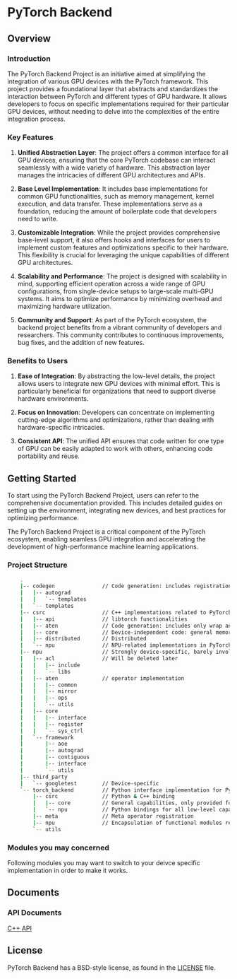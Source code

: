 # PyTorch Backend

## Overview

### Introduction

The PyTorch Backend Project is an initiative aimed at simplifying the integration of various GPU
devices with the PyTorch framework. This project provides a foundational layer that abstracts
and standardizes the interaction between PyTorch and different types of GPU hardware.
It allows developers to focus on specific implementations required for their particular
GPU devices, without needing to delve into the complexities of the entire integration process.

### Key Features

1. **Unified Abstraction Layer**: The project offers a common interface for all GPU devices,
ensuring that the core PyTorch codebase can interact seamlessly with a wide variety of hardware.
This abstraction layer manages the intricacies of different GPU architectures and APIs.

2. **Base Level Implementation**: It includes base implementations for common GPU functionalities,
such as memory management, kernel execution, and data transfer. These implementations
serve as a foundation, reducing the amount of boilerplate code that developers need to write.

3. **Customizable Integration**: While the project provides comprehensive base-level support,
it also offers hooks and interfaces for users to implement custom features and optimizations
specific to their hardware. This flexibility is crucial for leveraging the unique capabilities
of different GPU architectures.

4. **Scalability and Performance**: The project is designed with scalability in mind,
supporting efficient operation across a wide range of GPU configurations, from single-device
setups to large-scale multi-GPU systems. It aims to optimize performance by minimizing overhead
and maximizing hardware utilization.

5. **Community and Support**: As part of the PyTorch ecosystem, the backend project benefits
from a vibrant community of developers and researchers. This community contributes to
continuous improvements, bug fixes, and the addition of new features.

### Benefits to Users

1. **Ease of Integration**: By abstracting the low-level details, the project allows users to
integrate new GPU devices with minimal effort. This is particularly beneficial for organizations
that need to support diverse hardware environments.

2. **Focus on Innovation**: Developers can concentrate on implementing cutting-edge algorithms
and optimizations, rather than dealing with hardware-specific intricacies.

3. **Consistent API**: The unified API ensures that code written for one type of GPU can be easily
adapted to work with others, enhancing code portability and reuse.

## Getting Started

To start using the PyTorch Backend Project, users can refer to the comprehensive documentation
provided. This includes detailed guides on setting up the environment, integrating new devices,
and best practices for optimizing performance.

The PyTorch Backend Project is a critical component of the PyTorch ecosystem, enabling seamless
GPU integration and accelerating the development of high-performance machine learning applications.

### Project Structure

```bash
    .
    |-- codegen               // Code generation: includes registration for forward and backward, backward implementation, backward binding, custom operator routing, reroute routing, etc.
    |   |-- autograd
    |   |   `-- templates
    |   `-- templates
    |-- csrc                  // C++ implementations related to PyTorch, not involving specific backend implementations, theoretically only includes backend interface calls
    |   |-- api               // libtorch functionalities
    |   |-- aten              // Code generation: includes only wrap and PyTorch operator registration; in the future, considering moving Tensor & Storage & Serialization here, as these three are related to Tensor logic
    |   |-- core              // Device-independent code: general memory pool, base classes for various functional modules
    |   |-- distributed       // Distributed
    |   `-- npu               // NPU-related implementations in PyTorch, theoretically only includes interface calls
    |-- npu                   // Strongly device-specific, barely involves PyTorch-related concepts (except ATen), provides low-level APIs for csrc
    |   |-- acl               // Will be deleted later
    |   |   |-- include
    |   |   `-- libs
    |   |-- aten              // operator implementation
    |   |   |-- common
    |   |   |-- mirror
    |   |   |-- ops
    |   |   `-- utils
    |   |-- core
    |   |   |-- interface
    |   |   |-- register
    |   |   `-- sys_ctrl
    |   `-- framework
    |       |-- aoe
    |       |-- autograd
    |       |-- contiguous
    |       |-- interface
    |       `-- utils
    |-- third_party
    |   `-- googletest        // Device-specific
    `-- torch_backend         // Python interface implementation for PyTorch
        |-- csrc              // Python & C++ binding
        |   |-- core          // General capabilities, only provided for Python
        |   `-- npu           // Python bindings for all low-level capabilities needed to be exposed to Python for NPU
        |-- meta              // Meta operator registration
        |-- npu               // Encapsulation of functional modules related to NPU devices
        `-- utils
```

### Modules you may concerned

Following modules you may want to switch to your deivce specific implementation in order to make it works.

## Documents

### API Documents

[C++ API](https://cosdt.github.io/torch_backend/cpp_html/index.html)

## License

PyTorch Backend has a BSD-style license, as found in the [LICENSE](LICENSE) file.
